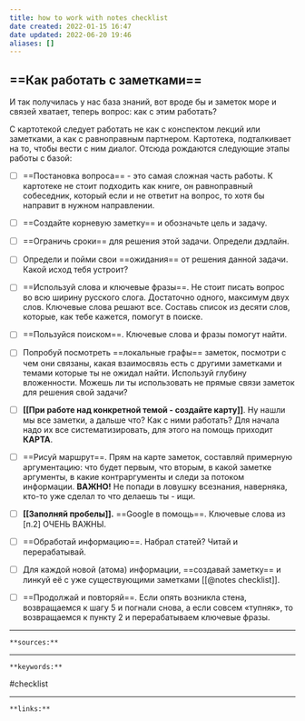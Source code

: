 ```yaml
---
title: how to work with notes checklist
date created: 2022-01-15 16:47
date updated: 2022-06-20 19:46
aliases: []
---
```


## ==Как работать с заметками==

И так получилась у нас база знаний, вот вроде бы и заметок море и связей хватает, теперь вопрос: как с этим работать?

С картотекой следует работать не как с конспектом лекций или заметками, а как с равноправным партнером. Картотека, подталкивает на то, чтобы вести с ним диалог. Отсюда рождаются следующие этапы работы с базой:

- [ ] ==Постановка вопроса== - это самая сложная часть работы. К картотеке не стоит подходить как книге, он равноправный собеседник, который если и не ответит на вопрос, то хотя бы направит в нужном направлении.

- [ ] ==Создайте корневую заметку== и обозначьте цель и задачу.

- [ ] ==Ограничь сроки== для решения этой задачи. Определи дэдлайн.

- [ ] Определи и пойми свои ==ожидания== от решения данной задачи. Какой исход тебя устроит?

- [ ] ==Используй слова и ключевые фразы==. Не стоит писать вопрос во всю ширину русского слога. Достаточно одного, максимум двух слов. Ключевые слова решают все. Составь список из десяти слов, которые, как тебе кажется, помогут в поиске.

- [ ] ==Пользуйся поиском==. Ключевые слова и фразы помогут найти.

- [ ] Попробуй посмотреть ==локальные графы== заметок, посмотри с чем они связаны, какая взаимосвязь есть с другими заметками и темами которые ты не ожидал найти. Используй глубину вложенности. Можешь ли ты использовать не прямые связи заметок для решения свой задачи?

- [ ] **[[При работе над конкретной темой - создайте карту]]**. Ну нашли мы все заметки, а дальше что? Как с ними работать? Для начала надо их все систематизировать, для этого на помощь приходит **КАРТА**.

- [ ] ==Рисуй маршрут==. Прям на карте заметок, составляй примерную аргументацию: что будет первым, что вторым, в какой заметке аргументы, в какие контраргументы и следи за потоком информации. **ВАЖНО!** Не попади в ловушку всезнания, наверняка, кто-то уже сделал то что делаешь ты - ищи.

- [ ] **[[Заполняй пробелы]].** ==Google в помощь==. Ключевые слова из [п.2] ОЧЕНЬ ВАЖНЫ.

- [ ] ==Обработай информацию==. Набрал статей? Читай и перерабатывай.

- [ ] Для каждой новой (атома) информации, ==создавай заметку== и линкуй её с уже существующими заметками [[@notes checklist]].

- [ ] ==Продолжай и повторяй==. Если опять возникла стена, возвращаемся к шагу 5 и погнали снова, а если совсем «тупняк», то возвращаемся к пункту 2 и перерабатываем ключевые фразы.

---

`**sources:**`

---

`**keywords:**`

#checklist

---

`**links:**`

